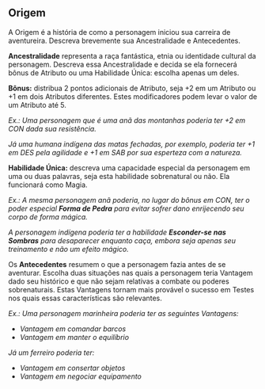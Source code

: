 ## **Origem**

A Origem é a história de como a personagem iniciou sua carreira de aventureira. Descreva brevemente sua Ancestralidade e Antecedentes.

**Ancestralidade** representa a raça fantástica, etnia ou identidade cultural da personagem. Descreva essa Ancestralidade e decida se ela fornecerá bônus de Atributo ou uma Habilidade Única: escolha apenas um deles.

**Bônus:** distribua 2 pontos adicionais de Atributo, seja \+2 em um Atributo ou \+1 em dois Atributos diferentes. Estes modificadores podem levar o valor de um Atributo até 5\.

*Ex.: Uma personagem que é uma anã das montanhas poderia ter \+2 em CON dada sua resistência.*

*Já uma humana indígena das matas fechadas, por exemplo, poderia ter \+1 em DES pela agilidade e \+1 em SAB por sua esperteza com a natureza.*

**Habilidade Única:** descreva uma capacidade especial da personagem em uma ou duas palavras, seja esta habilidade sobrenatural ou não. Ela funcionará como Magia.

*Ex.: A mesma personagem anã poderia, no lugar do bônus em CON, ter o poder especial **Forma de Pedra** para evitar sofrer dano enrijecendo seu corpo de forma mágica.*

*A personagem indígena poderia ter a habilidade **Esconder-se nas Sombras** para desaparecer enquanto caça, embora seja apenas seu treinamento e não um efeito mágico.*

Os **Antecedentes** resumem o que a personagem fazia antes de se aventurar. Escolha duas situações nas quais a personagem teria Vantagem dado seu histórico e que não sejam relativas a combate ou poderes sobrenaturais. Estas Vantagens tornam mais provável o sucesso em Testes nos quais essas características são relevantes.

*Ex.: Uma personagem marinheira poderia ter as seguintes Vantagens:*

* *Vantagem em comandar barcos*  
* *Vantagem em manter o equilíbrio*

*Já um ferreiro poderia ter:*

* *Vantagem em consertar objetos*  
* *Vantagem em negociar equipamento*

